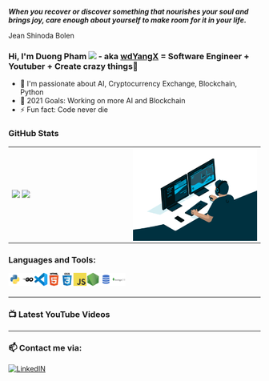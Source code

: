 _**When you recover or discover something that nourishes your soul and brings joy, care enough about yourself to make room for it in your life.**_

Jean Shinoda Bolen

### Hi, I'm Duong Pham <img src="https://media.giphy.com/media/hvRJCLFzcasrR4ia7z/giphy.gif" width="25px"> - aka [wdYangX][website] = Software Engineer + Youtuber + Create crazy things🌱 


- 🔭 I'm passionate about AI, Cryptocurrency Exchange, Blockchain, Python
- 🥅 2021 Goals: Working on more AI and Blockchain
- ⚡ Fun fact: Code never die

### GitHub Stats

<table>
<tr>
  <td width="48%">
    <img src="https://github-readme-stats.vercel.app/api?username=wdYangX&show_icons=true&hide=contribs,issues&hide_border=true" />
    <img src="https://github-readme-stats.vercel.app/api/top-langs/?username=wdYangX&layout=compact&show_icons=true&hide_border=true" />
  </td>
  <td width="52%"><img alt="gif" align="right" src=".github/assets/coding.gif"/></td>
</tr>
<table>

### Languages and Tools:

<img align="left" alt="Python" width="26px" src="https://raw.githubusercontent.com/github/explore/80688e429a7d4ef2fca1e82350fe8e3517d3494d/topics/python/python.png" />
<img align="left" alt="Go" width="26px" src="https://raw.githubusercontent.com/github/explore/80688e429a7d4ef2fca1e82350fe8e3517d3494d/topics/go/go.png" />
<img align="left" alt="Visual Studio Code" width="26px" src="https://raw.githubusercontent.com/github/explore/80688e429a7d4ef2fca1e82350fe8e3517d3494d/topics/visual-studio-code/visual-studio-code.png" />
<img align="left" alt="HTML5" width="26px" src="https://raw.githubusercontent.com/github/explore/80688e429a7d4ef2fca1e82350fe8e3517d3494d/topics/html/html.png" />
<img align="left" alt="CSS3" width="26px" src="https://raw.githubusercontent.com/github/explore/80688e429a7d4ef2fca1e82350fe8e3517d3494d/topics/css/css.png" />
<img align="left" alt="JavaScript" width="26px" src="https://raw.githubusercontent.com/github/explore/80688e429a7d4ef2fca1e82350fe8e3517d3494d/topics/javascript/javascript.png" />
<img align="left" alt="Node.js" width="26px" src="https://raw.githubusercontent.com/github/explore/80688e429a7d4ef2fca1e82350fe8e3517d3494d/topics/nodejs/nodejs.png" />
<img align="left" alt="SQL" width="26px" src="https://raw.githubusercontent.com/github/explore/80688e429a7d4ef2fca1e82350fe8e3517d3494d/topics/sql/sql.png" />
<img align="left" alt="MongoDB" width="26px" src="https://raw.githubusercontent.com/github/explore/80688e429a7d4ef2fca1e82350fe8e3517d3494d/topics/mongodb/mongodb.png" />

<br />
<br />

---

### 📺 Latest YouTube Videos

<!-- YOUTUBE:START -->
<!-- YOUTUBE:END -->

---


### 📫 Contact me via:

[![LinkedIN](https://img.shields.io/badge/LinkedIn-0077B5?style=for-the-badge&logo=linkedin&color=%23003140&logoColor=white)](https://www.linkedin.com/in/duongphamduc/)

[website]: https://www.youtube.com/channel/UCTXLBZDx5FY4fc-GM4SARTA